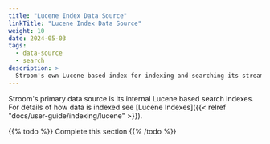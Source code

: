 ```yaml
---
title: "Lucene Index Data Source"
linkTitle: "Lucene Index Data Source"
weight: 10
date: 2024-05-03
tags: 
  - data-source
  - search
description: >
  Stroom's own Lucene based index for indexing and searching its stream data.
---
```


Stroom's primary data source is its internal Lucene based search indexes.
For details of how data is indexed see [Lucene Indexes]({{< relref "docs/user-guide/indexing/lucene" >}}).

{{% todo %}}
Complete this section
{{% /todo %}}


